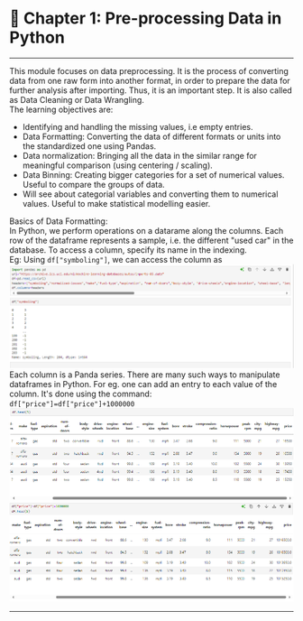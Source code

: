 # 🌌 Chapter 1: Pre-processing Data in Python
---
This module focuses on data preprocessing. It is the process of converting data from one raw form into another format, in order to prepare the data for further analysis after importing. Thus, it is an important step. It is also called as Data Cleaning or Data Wrangling.  
The learning objectives are:
- Identifying and handling the missing values, i.e empty entries.
- Data Formatting: Converting the data of different formats or units into the standardized one using Pandas.
- Data normalization: Bringing all the data in the similar range for meaningful comparison (using centering / scaling).
- Data Binning: Creating bigger categories for a set of numerical values. Useful to compare the groups of data.
- Will see about categorial variables and converting them to numerical values. Useful to make statistical modelling easier.

Basics of Data Formatting:  
In Python, we perform operations on a datarame along the columns. Each row of the dataframe represents a sample, i.e. the different "used car" in the database. To access a column, specify its name in the indexing.  
Eg: Using `df["symboling"]`, we can access the column as  
![symbolling](image-11.png)
Each column is a Panda series. There are many such ways to manipulate dataframes in Python. For eg. one can add an entry to each value of the column. It's done using the command:  
`df["price"]=df["price"]+1000000`
![before](image-12.png)
![then](image-13.png)

---